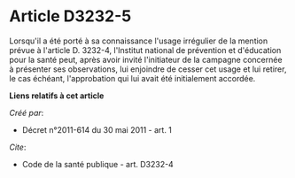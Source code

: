 # Article D3232-5

Lorsqu'il a été porté à sa connaissance l'usage irrégulier de la mention prévue à l'article D. 3232-4, l'Institut national de
prévention et d'éducation pour la santé peut, après avoir invité l'initiateur de la campagne concernée à présenter ses
observations, lui enjoindre de cesser cet usage et lui retirer, le cas échéant, l'approbation qui lui avait été initialement
accordée.

**Liens relatifs à cet article**

_Créé par_:

  - Décret n°2011-614 du 30 mai 2011 - art. 1

_Cite_:

  - Code de la santé publique - art. D3232-4
